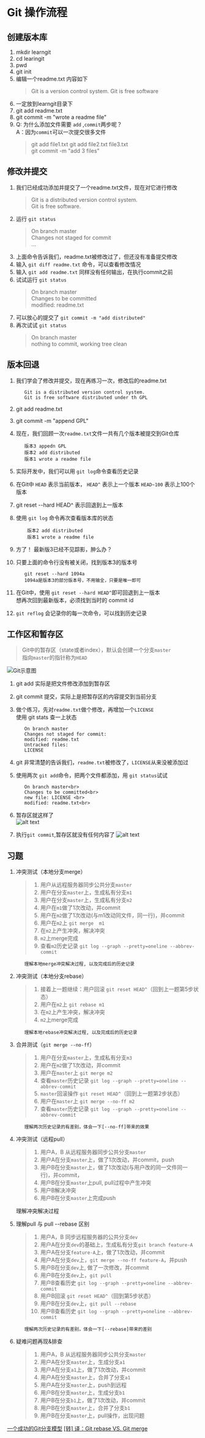 # Git 操作流程

## 创建版本库

 1. mkdir learngit
 2. cd learingit
 3. pwd
 4. git init
 5. 编辑一个readme.txt 内容如下
    > Git is a version control system.
    > Git is free software
 6. 一定放到learngit目录下
 7. git add readme.txt
 8. git commit -m "wrote a readme file"
 9. Q: 为什么添加文件需要 `add` ,`commit`两步呢？  
    A：因为`commit`可以一次提交很多文件
    > git add file1.txt
    > git add file2.txt file3.txt  
    > git commit  -m "add 3 files"

## 修改并提交

1. 我们已经成功添加并提交了一个readme.txt文件，现在对它进行修改
   > Git is a distributed version control system.  
   > Git is free software.
2. 运行 `git status`
   > On branch master  
   > Changes not staged for commit  
   > ...
3. 上面命令告诉我们，readme.txt被修改过了，但还没有准备提交修改
4. 输入 `git diff readme.txt` 命令，可以查看修改情况
5. 输入 `git add readme.txt` 同样没有任何输出，在执行commit之前
6. 试试运行 `git status`
   > On branch master  
   > Changes to be committed  
   > modified: readme.txt  
7. 可以放心的提交了 `git commit -m "add distributed"`
8. 再次试试 `git status`
   > On branch master  
   > nothing to commit, working tree clean

## 版本回退

1. 我们学会了修改并提交，现在再练习一次，修改后的readme.txt

   ```text
      Git is a distributed version control system.  
      Git is free software distributed under th GPL
   ```

2. git add readme.txt
3. git commit -m "append GPL"
4. 现在，我们回顾一次`readme.txt`文件一共有几个版本被提交到Git仓库

   ```text
      版本3 appedn GPL
      版本2 add distributed
      版本1 wrote a readme file
   ```

5. 实际开发中，我们可以用 `git log`命令查看历史记录
6. 在Git中 `HEAD` 表示当前版本， `HEAD^` 表示上一个版本
   `HEAD~100` 表示上100个版本
7. git reset --hard HEAD^ 表示回退到上一版本
8. 使用 `git log` 命令再次查看版本库的状态

   ```text
       版本2 add distributed  
       版本1 wrote a readme file
   ```

9. 方了！ 最新版3已经不见踪影，肿么办？
10. 只要上面的命令行没有被关闭，找到版本3的版本号

      ```text
         git reset --hard 1094a  
         1094a是版本3的部分版本号，不用输全，只要是唯一即可
      ```

11. 在Git中，使用 `git reset --hard HEAD^`即可回退到上一版本  
      想再次回到最新版本，必须找到当时的 commit id
12. `git reflog` 会记录你的每一次命令，可以找到历史记录

## 工作区和暂存区

  > Git中的暂存区（state或者index），默认会创建一个分支`master`  
  > 指向`master`的指针称为`HEAD`  

  ![Git示意图](https://cdn.liaoxuefeng.com/cdn/files/attachments/001384907702917346729e9afbf4127b6dfbae9207af016000/0)

1. git add 实际是把文件修改添加到暂存区
2. git commit 提交，实际上是把暂存区的内容提交到当前分支
3. 做个练习，先对`readme.txt`做个修改，再增加一个`LICENSE`  
     使用 git stats 查一上状态

   ```text
      On branch master
      Changes not staged for commit:
      modified: readme.txt  
      Untracked files:
      LICENSE
   ```

4. git 非常清楚的告诉我们，`readme.txt`被修改了，`LICENSE`从来没被添加过
5. 使用两次 `git add`命令，把两个文件都添加，用 `git status`试试

   ```text
      On branch master<br>
      Changes to be committed<br>
      new file: LICENSE <br>
      modified: readme.txt<br>
   ```

6. 暂存区就这样了  
  ![alt text](https://cdn.liaoxuefeng.com/cdn/files/attachments/001384907720458e56751df1c474485b697575073c40ae9000/0)

7. 执行`git commit`,暂存区就没有任何内容了
  ![alt text](https://cdn.liaoxuefeng.com/cdn/files/attachments/0013849077337835a877df2d26742b88dd7f56a6ace3ecf000/0)

## 习题

1. 冲突测试（本地分支merge）
   > 1. 用户从远程服务器同步公共分支`master`
   > 2. 用户在分支`master`上，生成私有分支`m1`
   > 3. 用户在分支`master`上，生成私有分支`m2`
   > 4. 用户在`m1`做了1次改动，并commit
   > 5. 用户在`m2`做了1次改动(与m1改动同文件，同一行)，并commit
   > 6. 用户在`m2`上 `git merge  m1`
   > 7. 在`m2`上产生冲突，解决冲突
   > 8. `m2`上merge完成
   > 9. 查看`m2`历史记录 `git log --graph --pretty=oneline --abbrev-commit`

   ```text
      理解本地merge冲突解决过程, 以及完成后的历史记录
   ```

2. 冲突测试（本地分支rebase）
   > 1. 接着上一题继续：用户回滚 `git reset HEAD^`（回到上一题第5步状态）
   > 2. 用户在`m2`上 `git rebase m1`
   > 3. 在`m2`上产生冲突，解决冲突
   > 4. `m2`上merge完成

   ```text
      理解本地rebase冲突解决过程, 以及完成后的历史记录
   ```

3. 合并测试（`git merge --no-ff`）
   > 1. 用户在分支`master`上，生成私有分支`m3`
   > 2. 用户在`m2`做了1次改动，并commit
   > 3. 用户在`master`上 `git merge m2`
   > 4. 查看`master`历史记录 `git log --graph --pretty=oneline --abbrev-commit`
   > 5. `master`回滚操作 `git reset HEAD^`（回到上一题第2步状态）
   > 6. 用户在`master`上 `git merge --no-ff m2`
   > 7. 查看`master`历史记录 `git log --graph --pretty=oneline --abbrev-commit`

   ```text
      理解两次历史记录的有差别，体会一下[--no-ff]带来的效果
   ```

4. 冲突测试（远程pull）
   > 1. 用户A，B 从远程服务器同步公共分支`master`
   > 2. 用户A在分支`master`上，做了1次改动，并commit，push
   > 3. 用户B在分支`master`上，做了1次改动(与用户改的同一文件同一行)，并commit，
   > 4. 用户B在分支`master`上pull, pull过程中产生冲突
   > 5. 用户B解决冲突
   > 6. 用户B在分支`master`上完成push

   理解冲突解决过程

5. 理解pull 与 pull --rebase 区别
   > 1. 用户A，B 同步远程服务器的公共分支`dev`
   > 2. 用户A在分支`dev`的基础上，生成私有分支`git branch feature-A`
   > 3. 用户A在分支`feature-A`上，做了1次改动，并commit
   > 4. 用户A在分支`dev`上，`git merge --no-ff feature-A`，并push
   > 5. 用户B在分支`dev`上, 做了一次修改，并commit
   > 6. 用户B在分支`dev`上，`git pull`
   > 7. 用户B查看历史 `git log --graph --pretty=oneline --abbrev-commit`
   > 8. 用户B回滚 `git reset HEAD^`（回到第5步状态）
   > 9. 用户B在分支`dev`上，`git pull --rebase`
   > 10. 用户B查看历史 `git log --graph --pretty=oneline --abbrev-commit`

   ```text
      理解两次历史记录的有差别，体会一下[--rebase]带来的差别
   ```

6. 疑难问题再现&排查
   > 1. 用户A，B 从远程服务器同步公共分支`master`
   > 2. 用户A在分支`master`上，生成分支`a1`
   > 3. 用户A在分支`a1`上，做了1次改动，并commit
   > 4. 用户A在分支`master`上，合并了分支`a1`
   > 5. 用户A在分支`master`上，push到远程
   > 6. 用户B在分支`master`上，生成分支`b1`
   > 7. 用户B在分支`b1`上，做了1次改动，并commit
   > 8. 用户B在分支`master`上，合并了分支`b1`
   > 9. 用户B在分支`master`上，pull操作，出现问题

[一个成功的Git分支模型](https://www.jianshu.com/p/b357df6794e3)
[[转] 译：Git rebase VS. Git merge](https://www.jianshu.com/p/ddb3f412b579)
